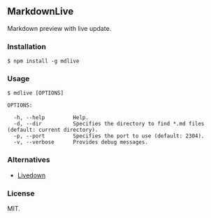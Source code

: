 ## MarkdownLive

Markdown preview with live update.

### Installation

    $ npm install -g mdlive

### Usage

    $ mdlive [OPTIONS]

    OPTIONS:

	  -h, --help         Help.
	  -d, --dir          Specifies the directory to find *.md files (default: current directory).
	  -p, --port         Specifies the port to use (default: 2304).
	  -v, --verbose      Provides debug messages.

### Alternatives

 - [Livedown](https://github.com/shime/livedown/)

### License

MIT.